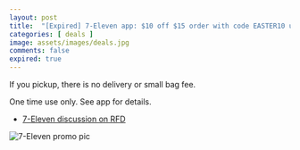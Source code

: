 ```yaml
---
layout: post
title:  "[Expired] 7-Eleven app: $10 off $15 order with code EASTER10 until Mar 31st, 2024"
categories: [ deals ]
image: assets/images/deals.jpg
comments: false
expired: true
---
```


If you pickup, there is no delivery or small bag fee.

One time use only. See app for details.

- [7-Eleven discussion on RFD](https://forums.redflagdeals.com/7-11-10-off-15-pickup-7-11-delivery-pick-up-w-code-easter10-2684240/)

![7-Eleven promo pic](https://b.dam-img.rfdcontent.com/cms/010/303/117/10303117_original.jpg)